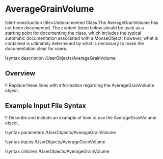 # AverageGrainVolume

!alert construction title=Undocumented Class
The AverageGrainVolume has not been documented. The content listed below should be used as a starting point for
documenting the class, which includes the typical automatic documentation associated with a
MooseObject; however, what is contained is ultimately determined by what is necessary to make the
documentation clear for users.

!syntax description /UserObjects/AverageGrainVolume

## Overview

!! Replace these lines with information regarding the AverageGrainVolume object.

## Example Input File Syntax

!! Describe and include an example of how to use the AverageGrainVolume object.

!syntax parameters /UserObjects/AverageGrainVolume

!syntax inputs /UserObjects/AverageGrainVolume

!syntax children /UserObjects/AverageGrainVolume
